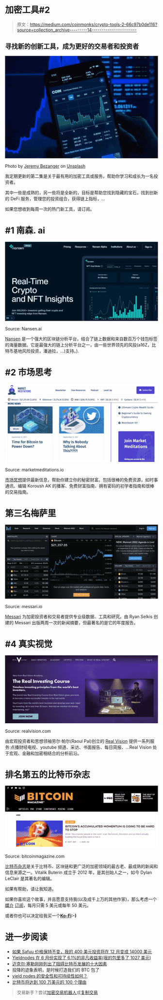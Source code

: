 # 加密工具#2

> 原文：<https://medium.com/coinmonks/crypto-tools-2-66c97b0de116?source=collection_archive---------14----------------------->

## 寻找新的创新工具，成为更好的交易者和投资者

![](img/8b225f5bd0cb66a833330710df2935f3.png)

Photo by [Jeremy Bezanger](https://unsplash.com/@unarchive?utm_source=medium&utm_medium=referral) on [Unsplash](https://unsplash.com?utm_source=medium&utm_medium=referral)

我定期更新的第二集是关于最有用的加密工具或服务，帮助你学习和成长为一名投资者。

其中一些是成熟的，另一些将是全新的，目标是帮助您找到隐藏的宝石，找到创新的 DeFi 服务，管理您的投资组合，获得链上指标，…

如果您想收到每周一次的热门新工具，请订阅。

# #1 南森. ai

![](img/e740048a3fc27cd0792e41a7f14e4539.png)

Source: Nansen.ai

[Nansen](https://www.nansen.ai/) 是一个强大的区块链分析平台，结合了链上数据和来自数百万个钱包标签的海量数据。它是最强大的链上分析平台之一，由一些世界领先的风投(a16Z，比特币基地风险投资，潘迪拉，…)支持。).

# #2 市场思考

![](img/2a3d4186ec80a35803dc097bad209f67.png)

Source: marketmeditations.io

[市场冥想](https://www.marketmeditations.io/)提供最新信息，帮助你建立你的秘密财富。包括很棒的免费资源，如时事通讯、编辑 Koroush AK 的播客、免费财富指南、拥有密码的初学者指南和很棒的交易指南。

# 第三名梅萨里

![](img/c5d3e6a7c7eb8bbef3e2c90d874bd14e.png)

Source: messari.io

[Messari](https://messari.io/) 为加密投资者和交易者提供专业级数据、工具和研究。由 Ryan Selkis 创建的 Messari 出版两周一次的新闻摘要，但最著名的是它的年度报告。

# **#4 真实视觉**

![](img/754b10deb68cb7c2df4b8abe3fef652a.png)

Source: realvision.com

由宏观投资者和思想领袖劳尔·帕尔(Raoul Pal)创立的 [Real Vision](https://www.realvision.com/) 提供一系列服务:点播财经电视、youtube 频道、采访、书面报告、每日简报、...Real Vision 处于宏观、金融和加密相结合的分析前沿。

# 排名第五的比特币杂志

![](img/eafdc463fec54bb285c00abce13b01e9.png)

Source: bitcoinmagazine.com

[比特币杂志](https://bitcoinmagazine.com/)是关于比特币、区块链和更广泛的加密领域的最古老、最成熟的新闻和信息来源之一。Vitalik Buterin 成立于 2012 年，是其创始人之一，如今 Dylan LeClair 是其著名的编辑。

如果有帮助，请让我知道。

如果你喜欢这个故事，并且愿意支持我(以及成千上万的其他作家)，那么考虑一个[媒介](/subscribe/@John_treadle) [订阅](/subscribe/@John_treadle)，每月只需 5 美元或每年 50 美元。

或者你也可以决定给我买一个[**Ko-Fi**](https://ko-fi.com/johntreadle)**:-)**

# 进一步阅读

*   [如果 Safuu 价格保持不变，我的 400 美元投资将在 12 月变成 14000 美元](/@John_treadle/if-safuu-price-holds-my-400-investment-will-turn-to-14-000-by-december-61870b5545f0)
*   [Yieldnodes 在 6 月份实现了 6.1%的非凡收益率(我的包里多了 1027 美元)](/@John_treadle/yieldnodes-delivers-an-exceptional-6-1-in-june-an-extra-1-027-in-my-bag-3daba786254c)
*   [迈克尔·塞勒刚刚列出了阻碍比特币发展的十大因素](/coinmonks/michael-saylor-just-listed-the-top-10-things-holding-bitcoin-back-91fb1cedf49d)
*   投降的迹象表明，是时候打造我们的 BTC 包了
*   [yield nodes 的安全性和可持续性如何？](/coinmonks/how-safe-and-sustainable-is-yieldnodes-4bd84d01e5f6)
*   [比特币将达到 100 万美元的 100 个理由](/coinmonks/how-safe-and-sustainable-is-yieldnodes-4bd84d01e5f6)

> 交易新手？尝试[加密交易机器人](/coinmonks/crypto-trading-bot-c2ffce8acb2a)或[复制交易](/coinmonks/top-10-crypto-copy-trading-platforms-for-beginners-d0c37c7d698c)